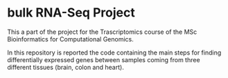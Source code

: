 # bulk RNA-Seq Project
This a part of the project for the Trascriptomics course of the MSc Bioinformatics for Computational Genomics.

In this repository is reported the code containing the main steps for finding differentially expressed genes between samples coming from three different tissues (brain, colon and heart). 
